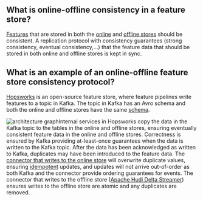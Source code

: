 **What is online-offline consistency in a feature store?**
----------------------------------------------------------

**‍**[Features](https://www.hopsworks.ai/dictionary/feature) that are stored in both the [online](https://www.hopsworks.ai/dictionary/online-store) and [offline stores](https://www.hopsworks.ai/dictionary/offline-store) should be consistent. A replication protocol with consistency guarantees (strong consistency, eventual consistency,...) that the feature data that should be stored in both online and offline stores is kept in sync.

**What is an example of an online-offline feature store consistency protocol?**
-------------------------------------------------------------------------------

[Hopsworks](https://www.hopsworks.ai/the-python-centric-feature-store) is an open-source feature store, where feature pipelines write features to a topic in Kafka. The topic in Kafka has an Avro schema and both the online and offline stores have the same [schema](https://www.hopsworks.ai/dictionary/schema). 

![architecture graph](https://assets.website-files.com/618399cd49d125734c8dec95/6436a794a43c9f21737da41c_qZ1g19_erZEoBTRfSfuOkB2gPEYeISOLmwLaZaNhVhY0wpKM5TgGIG6uDEo5WKwM_Ih97ihfoNXTG_tmCKoFORUVpLLVtJCgMoR9FFVlnYLEAc17ub0keIYxZOlo_yAMegjXmjT4zzQlij8xaW5VwQ.png)Internal services in Hopsworks copy the data in the Kafka topic to the tables in the online and offline stores, ensuring eventually consistent feature data in the online and offline stores. Correctness is ensured by Kafka providing at-least-once guarantees when the data is written to the Kafka topic. After the data has been acknowledged as written to Kafka, duplicates may have been introduced to the feature data. The [connector that writes to the online store](https://github.com/logicalclocks/clusterj-onlinefs) will overwrite duplicate values, ensuring [idempotent](https://www.hopsworks.ai/dictionary/idempotent-ml-pipelines) updates, and updates will not arrive out-of-order as both Kafka and the connector provide ordering guarantees for events. The connector that writes to the offline store ([Apache Hudi Delta Streamer](https://hudi.apache.org/docs/hoodie_deltastreamer/)) ensures writes to the offline store are atomic and any duplicates are removed.

